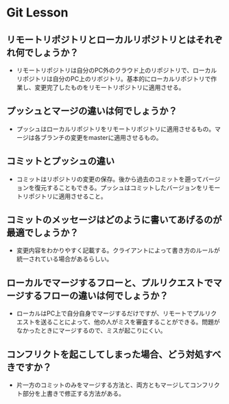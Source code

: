 # Git Lesson

## リモートリポジトリとローカルリポジトリとはそれぞれ何でしょうか？
 - リモートリポジトリは自分のPC外のクラウド上のリポジトリで、ローカルリポジトリは自分のPC上のリポジトリ。基本的にローカルリポジトリで作業し、変更完了したものをリモートリポジトリに適用させる。


## プッシュとマージの違いは何でしょうか？
 - プッシュはローカルリポジトリをリモートリポジトリに適用させるもの。マージは各ブランチの変更をmasterに適用させるもの。


## コミットとプッシュの違い
 - コミットはリポジトリの変更の保存。後から過去のコミットを遡ってバージョンを復元することもできる。プッシュはコミットしたバージョンをリモートリポジトリに適用させること。


## コミットのメッセージはどのように書いてあげるのが最適でしょうか？
 - 変更内容をわかりやすく記載する。クライアントによって書き方のルールが統一されている場合があるらしい。


## ローカルでマージするフローと、プルリクエストでマージするフローの違いは何でしょうか？
 - ローカルはPC上で自分自身でマージするだけですが、リモートでプルリクエストを送ることによって、他の人がミスを審査することができる。問題がなかったときにマージするので、ミスが起こりにくい。

## コンフリクトを起こしてしまった場合、どう対処すべきですか？
 - 片一方のコミットのみをマージする方法と、両方ともマージしてコンフリクト部分を上書きで修正する方法がある。
